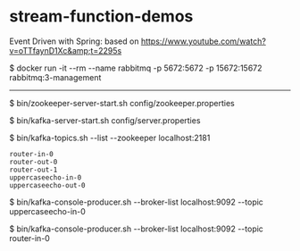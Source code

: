 # stream-function-demos
Event Driven with Spring: based on https://www.youtube.com/watch?v=oTTfaynD1Xc&amp;t=2295s

$ docker run -it --rm --name rabbitmq -p 5672:5672 -p 15672:15672 rabbitmq:3-management

---

$ bin/zookeeper-server-start.sh config/zookeeper.properties

$ bin/kafka-server-start.sh config/server.properties

$ bin/kafka-topics.sh --list --zookeeper localhost:2181

```__consumer_offsets
router-in-0
router-out-0
router-out-1
uppercaseecho-in-0
uppercaseecho-out-0
```
$ bin/kafka-console-producer.sh --broker-list localhost:9092 --topic uppercaseecho-in-0

$ bin/kafka-console-producer.sh --broker-list localhost:9092 --topic router-in-0






